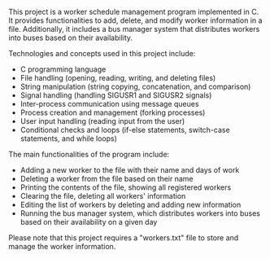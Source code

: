 This project is a worker schedule management program implemented in C. It provides functionalities to add, delete, and modify worker information in a file. Additionally, it includes a bus manager system that distributes workers into buses based on their availability.

Technologies and concepts used in this project include:
- C programming language
- File handling (opening, reading, writing, and deleting files)
- String manipulation (string copying, concatenation, and comparison)
- Signal handling (handling SIGUSR1 and SIGUSR2 signals)
- Inter-process communication using message queues
- Process creation and management (forking processes)
- User input handling (reading input from the user)
- Conditional checks and loops (if-else statements, switch-case statements, and while loops)

The main functionalities of the program include:
- Adding a new worker to the file with their name and days of work
- Deleting a worker from the file based on their name
- Printing the contents of the file, showing all registered workers
- Clearing the file, deleting all workers' information
- Editing the list of workers by deleting and adding new information
- Running the bus manager system, which distributes workers into buses based on their availability on a given day

Please note that this project requires a "workers.txt" file to store and manage the worker information.
